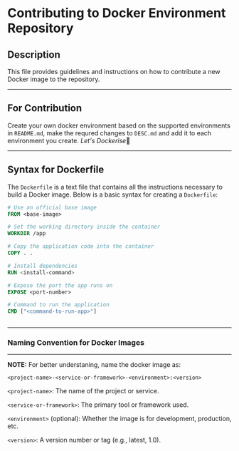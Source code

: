 # Contributing to Docker Environment Repository

## Description

This file provides guidelines and instructions on how to contribute a new Docker image to the repository.

---

## For Contribution

Create your own docker environment based on the supported environments in `README.md`, make the requred changes to `DESC.md` and add it to each environment you create. *Let's Dockerise*🐳

---

## Syntax for Dockerfile

The `Dockerfile` is a text file that contains all the instructions necessary to build a Docker image. Below is a basic syntax for creating a `Dockerfile`:

```Dockerfile
# Use an official base image
FROM <base-image>

# Set the working directory inside the container
WORKDIR /app

# Copy the application code into the container
COPY . .

# Install dependencies
RUN <install-command>

# Expose the port the app runs on
EXPOSE <port-number>

# Command to run the application
CMD ["<command-to-run-app>"]



```

---

### Naming Convention for Docker Images

---

**NOTE:** For better understaning, name the docker image as:

`<project-name>-<service-or-framework>-<environment>:<version>`

`<project-name>`: The name of the project or service.

`<service-or-framework>`: The primary tool or framework used.

`<environment>` (optional): Whether the image is for development, production, etc.

`<version>`: A version number or tag (e.g., latest, 1.0).

